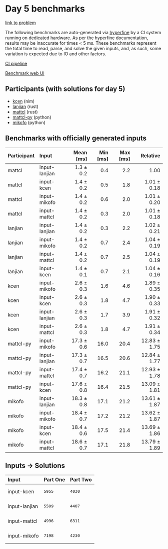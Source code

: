 # Day 5 benchmarks

[link to problem](https://adventofcode.com/2024/day/5)

The following benchmarks are auto-generated via
[hyperfine](https://github.com/sharkdp/hyperfine) by a CI system running on
dedicated hardware. As per the hyperfine documentation, results may be
inaccurate for times < 5 ms. These benchmarks represent the total time to read,
parse, and solve the given inputs, and, as such, some variation is expected due
to IO and other factors.

[CI pipeline](http://ci.papercode.net:8080/teams/main/pipelines/aoc2024)

[Benchmark web UI](https://aoc.ancalagon.black)


## Participants (with solutions for day 5)

- [kcen](https://github.com/kcen/aoc2024) (nim)
- [lanjian](https://github.com/lanjian/aoc-2024) (rust)
- [mattcl](https://github.com/mattcl/aoc2024) (rust)
- [mattcl-py](https://github.com/mattcl/aoc2024-py) (python)
- [mikofo](https://github.com/mikofo/aoc2024) (python)


## Benchmarks with officially generated inputs

| Participant | Input | Mean [ms] | Min [ms] | Max [ms] | Relative |
|:---|:---|---:|---:|---:|---:|
| mattcl | input-lanjian | 1.3 ± 0.2 | 0.4 | 2.2 | 1.00 |
| mattcl | input-kcen | 1.4 ± 0.2 | 0.5 | 1.8 | 1.01 ± 0.18 |
| mattcl | input-mikofo | 1.4 ± 0.2 | 0.6 | 2.0 | 1.01 ± 0.20 |
| mattcl | input-mattcl | 1.4 ± 0.2 | 0.3 | 2.0 | 1.01 ± 0.18 |
| lanjian | input-lanjian | 1.4 ± 0.2 | 0.3 | 2.2 | 1.02 ± 0.21 |
| lanjian | input-mikofo | 1.4 ± 0.2 | 0.7 | 2.4 | 1.04 ± 0.19 |
| lanjian | input-mattcl | 1.4 ± 0.2 | 0.7 | 2.5 | 1.04 ± 0.19 |
| lanjian | input-kcen | 1.4 ± 0.1 | 0.7 | 2.1 | 1.04 ± 0.16 |
| kcen | input-mikofo | 2.6 ± 0.3 | 1.6 | 4.6 | 1.89 ± 0.35 |
| kcen | input-kcen | 2.6 ± 0.3 | 1.8 | 4.7 | 1.90 ± 0.33 |
| kcen | input-lanjian | 2.6 ± 0.3 | 1.7 | 3.9 | 1.91 ± 0.32 |
| kcen | input-mattcl | 2.6 ± 0.3 | 1.8 | 4.7 | 1.91 ± 0.34 |
| mattcl-py | input-mikofo | 17.3 ± 0.6 | 16.0 | 20.4 | 12.83 ± 1.75 |
| mattcl-py | input-lanjian | 17.3 ± 0.7 | 16.5 | 20.6 | 12.84 ± 1.77 |
| mattcl-py | input-mattcl | 17.4 ± 0.7 | 16.2 | 21.1 | 12.93 ± 1.78 |
| mattcl-py | input-kcen | 17.6 ± 0.8 | 16.4 | 21.5 | 13.09 ± 1.81 |
| mikofo | input-lanjian | 18.3 ± 0.8 | 17.1 | 21.2 | 13.61 ± 1.87 |
| mikofo | input-mikofo | 18.4 ± 0.7 | 17.2 | 21.2 | 13.62 ± 1.87 |
| mikofo | input-kcen | 18.4 ± 0.6 | 17.5 | 21.4 | 13.69 ± 1.86 |
| mikofo | input-mattcl | 18.6 ± 0.7 | 17.1 | 21.8 | 13.79 ± 1.89 |


## Inputs -> Solutions

| Input | Part One | Part Two |
|:---|:---|:---|
|input-kcen|<pre>5955</pre>|<pre>4030</pre>|
|input-lanjian|<pre>5509</pre>|<pre>4407</pre>|
|input-mattcl|<pre>4996</pre>|<pre>6311</pre>|
|input-mikofo|<pre>7198</pre>|<pre>4230</pre>|